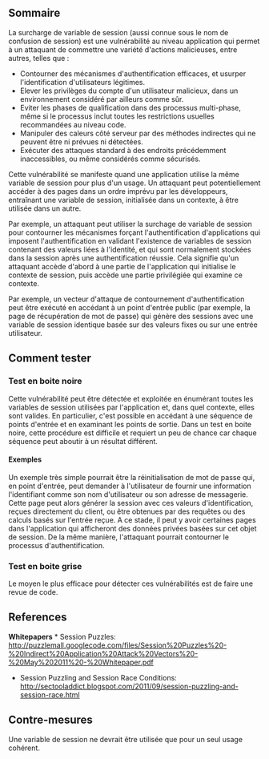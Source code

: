 ## Sommaire

La surcharge de variable de session (aussi connue sous le nom de
confusion de session) est une vulnérabilité au niveau application qui
permet à un attaquant de commettre une variété d'actions malicieuses,
entre autres, telles que :

  - Contourner des mécanismes d'authentification efficaces, et usurper
    l'identification d'utilisateurs légitimes.
  - Elever les privilèges du compte d'un utilisateur malicieux, dans un
    environnement considéré par ailleurs comme sûr.
  - Eviter les phases de qualification dans des processus multi-phase,
    même si le processus inclut toutes les restrictions usuelles
    recommandées au niveau code.
  - Manipuler des caleurs côté serveur par des méthodes indirectes qui
    ne peuvent être ni prévues ni détectées.
  - Exécuter des attaques standard à des endroits précédemment
    inaccessibles, ou même considérés comme sécurisés.

Cette vulnérabilité se manifeste quand une application utilise la même
variable de session pour plus d'un usage. Un attaquant peut
potentiellement accéder à des pages dans un ordre imprévu par les
développeurs, entraînant une variable de session, initialisée dans un
contexte, à être utilisée dans un autre.

Par exemple, un attaquant peut utiliser la surchage de variable de
session pour contourner les mécanismes forçant l'authentification
d'applications qui imposent l'authentification en validant l'existence
de variables de session contenant des valeurs liées à l'identité, et qui
sont normalement stockées dans la session après une authentification
réussie. Cela signifie qu'un attaquant accède d'abord à une partie de
l'application qui initialise le contexte de session, puis accède une
partie privilégiée qui examine ce contexte.

Par exemple, un vecteur d'attaque de contournement d'authentification
peut être exécuté en accédant à un point d'entrée public (par exemple,
la page de récupération de mot de passe) qui génère des sessions avec
une variable de session identique basée sur des valeurs fixes ou sur une
entrée utilisateur.

## Comment tester

### Test en boite noire

Cette vulnérabilité peut être détectée et exploitée en énumérant toutes
les variables de session utilisées par l'application et, dans quel
contexte, elles sont valides. En particulier, c'est possible en accédant
à une séquence de points d'entrée et en examinant les points de sortie.
Dans un test en boite noire, cette procédure est difficile et requiert
un peu de chance car chaque séquence peut aboutir à un résultat
différent.

#### Exemples

Un exemple très simple pourrait être la réinitialisation de mot de passe
qui, en point d'entrée, peut demander à l'utilisateur de fournir une
information l'identifiant comme son nom d'utilisateur ou son adresse de
messagerie. Cette page peut alors générer la session avec ces valeurs
d'identification, reçues directement du client, ou être obtenues par des
requêtes ou des calculs basés sur l'entrée reçue. A ce stade, il peut y
avoir certaines pages dans l'application qui afficheront des données
privées basées sur cet objet de session. De la même manière, l'attaquant
pourrait contourner le processus d'authentification.

### Test en boite grise

Le moyen le plus efficace pour détecter ces vulnérabilités est de faire
une revue de code.

## References

**Whitepapers**
\* Session Puzzles:
<http://puzzlemall.googlecode.com/files/Session%20Puzzles%20-%20Indirect%20Application%20Attack%20Vectors%20-%20May%202011%20-%20Whitepaper.pdf>

  - Session Puzzling and Session Race Conditions:
    <http://sectooladdict.blogspot.com/2011/09/session-puzzling-and-session-race.html>

## Contre-mesures

Une variable de session ne devrait être utilisée que pour un seul usage
cohérent.